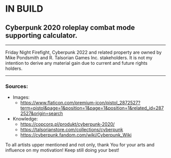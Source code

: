 # IN BUILD

## Cyberpunk 2020 roleplay combat mode supporting calculator.

---

Friday Night Firefight, Cyberpunk 2022 and related property are owned by Mike Pondsmith and R. Talsorian Games Inc. stakeholders. 
It is not my intention to derive any material gain due to current and future rights holders. 

---
### Sources:

* Images:
  * https://www.flaticon.com/premium-icon/pistol_2872527?term=pistol&page=1&position=1&page=1&position=1&related_id=2872527&origin=search
* Knowledge:
  * https://copcorp.pl/produkt/cyberpunk-2020/
  * https://talsorianstore.com/collections/cyberpunk
  * https://cyberpunk.fandom.com/wiki/Cyberpunk_Wiki

To all artists upper mentioned and not only, thank You for your arts and influence on my motivation! Keep still doing your best!
